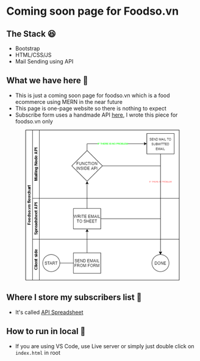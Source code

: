 # Coming soon page for Foodso.vn

## The Stack 😆
- Bootstrap 
- HTML/CSS/JS
- Mail Sending using API

## What we have here 🤔
- This is just a coming soon page for foodso.vn which is a food ecommerce using MERN in the near future
- This page is one-page website so there is nothing to expect
- Subscribe form uses a handmade API [here](https://github.com/Summer-Ronin/Foodso-mailing-api), I wrote this piece for foodso.vn only

<p align="center">
    <img src="./assets/README/flowchart.png" width="80%"/>
</p>

## Where I store my subscribers list 🤔
- It's called [API Spreadsheet](https://www.apispreadsheets.com/)

## How to run in local 🤔
- If you are using VS Code, use Live server or simply just double click on `index.html` in root 